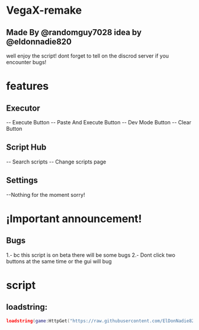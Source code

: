 # VegaX-remake
## Made By @randomguy7028 idea by @eldonnadie820
well enjoy the script!
dont forget to tell on the discrod server if you encounter bugs!

# features
## Executor
-- Execute Button
-- Paste And Execute Button
-- Dev Mode Button
-- Clear Button

## Script Hub
-- Search scripts
-- Change scripts page

## Settings
--Nothing for the moment sorry!

# ¡Important announcement!
## Bugs
1.- bc this script is on beta there will be some bugs
2.- Dont click two buttons at the same time or the gui will bug

# script
## loadstring:
```lua
loadstring(game:HttpGet("https://raw.githubusercontent.com/ElDonNadie820/VegaX-remake/refs/heads/main/VegaX.lua"))()
```
